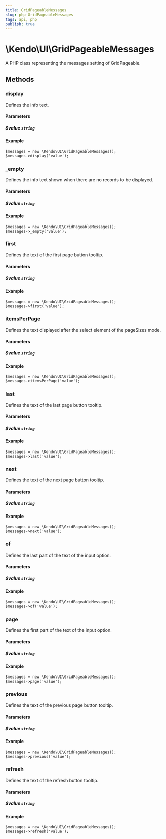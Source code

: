 ```yaml
---
title: GridPageableMessages
slug: php-GridPageableMessages
tags: api, php
publish: true
---
```


# \Kendo\UI\GridPageableMessages

A PHP class representing the messages setting of GridPageable.


## Methods

### display
Defines the info text.
#### Parameters

##### $value `string`



#### Example 
    $messages = new \Kendo\UI\GridPageableMessages();
    $messages->display('value');

### _empty
Defines the info text shown when there are no records to be displayed.
#### Parameters

##### $value `string`



#### Example 
    $messages = new \Kendo\UI\GridPageableMessages();
    $messages->_empty('value');

### first
Defines the text of the first page button tooltip.
#### Parameters

##### $value `string`



#### Example 
    $messages = new \Kendo\UI\GridPageableMessages();
    $messages->first('value');

### itemsPerPage
Defines the text displayed after the select element of the pageSizes mode.
#### Parameters

##### $value `string`



#### Example 
    $messages = new \Kendo\UI\GridPageableMessages();
    $messages->itemsPerPage('value');

### last
Defines the text of the last page button tooltip.
#### Parameters

##### $value `string`



#### Example 
    $messages = new \Kendo\UI\GridPageableMessages();
    $messages->last('value');

### next
Defines the text of the next page button tooltip.
#### Parameters

##### $value `string`



#### Example 
    $messages = new \Kendo\UI\GridPageableMessages();
    $messages->next('value');

### of
Defines the last part of the text of the input option.
#### Parameters

##### $value `string`



#### Example 
    $messages = new \Kendo\UI\GridPageableMessages();
    $messages->of('value');

### page
Defines the first part of the text of the input option.
#### Parameters

##### $value `string`



#### Example 
    $messages = new \Kendo\UI\GridPageableMessages();
    $messages->page('value');

### previous
Defines the text of the previous page button tooltip.
#### Parameters

##### $value `string`



#### Example 
    $messages = new \Kendo\UI\GridPageableMessages();
    $messages->previous('value');

### refresh
Defines the text of the refresh button tooltip.
#### Parameters

##### $value `string`



#### Example 
    $messages = new \Kendo\UI\GridPageableMessages();
    $messages->refresh('value');


